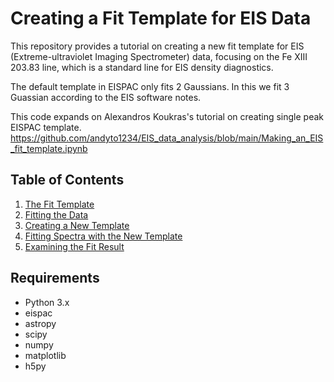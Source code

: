 # Creating a Fit Template for EIS Data

This repository provides a tutorial on creating a new fit template for EIS (Extreme-ultraviolet Imaging Spectrometer) data, focusing on the Fe XIII 203.83 line, which is a standard line for EIS density diagnostics.

The default template in EISPAC only fits 2 Gaussians. In this we fit 3 Guassian according to the EIS software notes.

This code expands on Alexandros Koukras's tutorial on creating single peak EISPAC template. https://github.com/andyto1234/EIS_data_analysis/blob/main/Making_an_EIS_fit_template.ipynb

## Table of Contents
1. [The Fit Template](#the-fit-template)
2. [Fitting the Data](#fitting-the-data)
3. [Creating a New Template](#creating-a-new-template)
4. [Fitting Spectra with the New Template](#fitting-spectra-with-the-new-template)
5. [Examining the Fit Result](#examining-the-fit-result)

## Requirements
- Python 3.x
- eispac
- astropy
- scipy
- numpy
- matplotlib
- h5py

